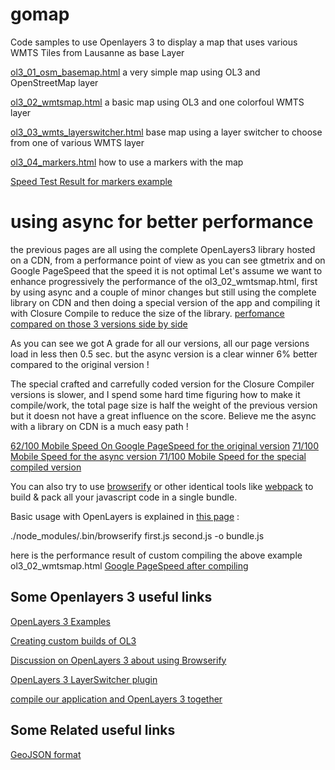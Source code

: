 # gomap

Code samples to use Openlayers 3 to display a map that uses various WMTS Tiles from Lausanne as base Layer

[ol3_01_osm_basemap.html](http://htmlpreview.github.io/?https://github.com/lao-tseu-is-alive/gomap/blob/master/examples/ol3_01_osm_basemap.html) a very simple map using OL3 and OpenStreetMap layer

[ol3_02_wmtsmap.html](http://htmlpreview.github.io/?https://github.com/lao-tseu-is-alive/gomap/blob/master/examples/ol3_02_wmtsmap.html) a basic map using OL3 and one colorfoul WMTS layer

[ol3_03_wmts_layerswitcher.html](http://htmlpreview.github.io/?https://github.com/lao-tseu-is-alive/gomap/blob/master/examples/ol3_03_wmts_layerswitcher.html) base map using a layer switcher to choose from one of various WMTS layer

[ol3_04_markers.html](http://htmlpreview.github.io/?https://github.com/lao-tseu-is-alive/gomap/blob/master/examples/ol3_04_markers.html) how to use a markers with the map 


[Speed Test Result for markers example](https://gtmetrix.com/reports/cgtest.trouvl.info/sW9mFSKh)
 

# using async for better performance

the previous pages are all using the complete OpenLayers3 library hosted on a CDN,
from a performance point of view as you can see gtmetrix and on Google PageSpeed that the speed it is not optimal
Let's assume we want to enhance progressively the performance of the ol3_02_wmtsmap.html, 
first by using async and a couple of minor changes but still using the complete library on CDN
and then doing a special version of the app and compiling it with Closure Compile to reduce the size of the library. 
[perfomance compared on those 3 versions side by side ](https://gtmetrix.com/compare/CvqZZq6j/e4Opj1ST/LWm7fwQN/Doy8fvwF)

As you can see we got A grade for all our versions, all our page versions load in less then 0.5 sec. 
but the async version is a clear winner  6% better compared to the original version !

The special crafted and carrefully coded version for the Closure Compiler versions is slower,
 and I spend some hard time figuring how to make it compile/work, the total page size is half the weight of the previous version
 but it doesn not have a great influence on the score.
Believe me the async with a library on CDN is a much easy path ! 

[62/100 Mobile Speed On Google PageSpeed for the original version](https://developers.google.com/speed/pagespeed/insights/?url=http%3A%2F%2Fcgtest.trouvl.info%2Fol3_02_wmtsmap.html)
[71/100 Mobile Speed for the async version ](https://developers.google.com/speed/pagespeed/insights/?url=http%3A%2F%2Fcgtest.trouvl.info%2Fol3_02_wmtsmap_async.html&tab=mobile)
[71/100 Mobile Speed for the special compiled version ](https://developers.google.com/speed/pagespeed/insights/?url=http%3A%2F%2Fcgtest.trouvl.info%2Fapp.html&tab=mobile)



You can also try to use [browserify](http://browserify.org/) or other identical tools like [webpack](https://webpack.github.io/) to build & pack all your javascript code in a single bundle.

Basic usage with OpenLayers is explained in [this page](http://openlayers.org/en/latest/doc/tutorials/browserify.html) : 

./node_modules/.bin/browserify first.js second.js -o bundle.js



here is the performance result of custom compiling the above example ol3_02_wmtsmap.html
[Google PageSpeed after compiling](https://developers.google.com/speed/pagespeed/insights/?url=http%3A%2F%2Fcgtest.trouvl.info%2Fapp.html&tab=mobile)


## Some Openlayers 3 useful links
[OpenLayers 3 Examples](http://openlayers.org/en/latest/examples/)

[Creating custom builds of OL3](http://openlayers.org/en/latest/doc/tutorials/custom-builds.html)

[Discussion on OpenLayers 3 about using Browserify](https://github.com/openlayers/ol3/issues/3162)

[OpenLayers 3 LayerSwitcher plugin](https://github.com/walkermatt/ol3-layerswitcher)

[compile our application and OpenLayers 3 together](http://openlayers.org/en/latest/doc/tutorials/closure.html)

## Some Related useful links
[GeoJSON format](http://geojson.org/geojson-spec.html)

 